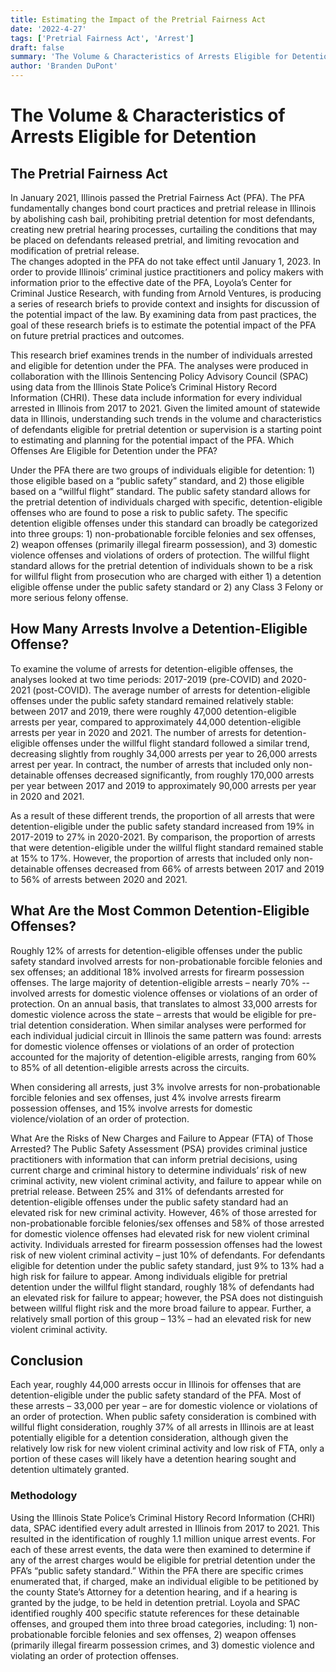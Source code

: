```yaml
---
title: Estimating the Impact of the Pretrial Fairness Act
date: '2022-4-27'
tags: ['Pretrial Fairness Act', 'Arrest']
draft: false
summary: 'The Volume & Characteristics of Arrests Eligible for Detention'
author: 'Branden DuPont'
---
```


# The Volume & Characteristics of Arrests Eligible for Detention

## The Pretrial Fairness Act

In January 2021, Illinois passed the Pretrial Fairness Act (PFA). The PFA fundamentally changes bond court practices and pretrial release in Illinois by abolishing cash bail, prohibiting pretrial detention for most defendants, creating new pretrial hearing processes, curtailing the conditions that may be placed on defendants released pretrial, and limiting revocation and modification of pretrial release.  
The changes adopted in the PFA do not take effect until January 1, 2023. In order to provide Illinois’ criminal justice practitioners and policy makers with information prior to the effective date of the PFA, Loyola’s Center for Criminal Justice Research, with funding from Arnold Ventures, is producing a series of research briefs to provide context and insights for discussion of the potential impact of the law. By examining data from past practices, the goal of these research briefs is to estimate the potential impact of the PFA on future pretrial practices and outcomes.

This research brief examines trends in the number of individuals arrested and eligible for detention under the PFA. The analyses were produced in collaboration with the Illinois Sentencing Policy Advisory Council (SPAC) using data from the Illinois State Police’s Criminal History Record Information (CHRI). These data include information for every individual arrested in Illinois from 2017 to 2021. Given the limited amount of statewide data in Illinois, understanding such trends in the volume and characteristics of defendants eligible for pretrial detention or supervision is a starting point to estimating and planning for the potential impact of the PFA. 
Which Offenses Are Eligible for Detention under the PFA?

Under the PFA there are two groups of individuals eligible for detention: 1) those eligible based on a “public safety” standard, and 2) those eligible based on a “willful flight” standard. The public safety standard allows for the pretrial detention of individuals charged with specific, detention-eligible offenses who are found to pose a risk to public safety.  The specific detention eligible offenses under this standard can broadly be categorized into three groups: 1) non-probationable forcible felonies and sex offenses, 2) weapon offenses (primarily illegal firearm possession), and 3) domestic violence offenses and violations of orders of protection. The willful flight standard allows for the pretrial detention of individuals shown to be a risk for willful flight from prosecution who are charged with either 1) a detention eligible offense under the public safety standard or 2) any Class 3 Felony or more serious felony offense. 

## How Many Arrests Involve a Detention-Eligible Offense?

To examine the volume of arrests for detention-eligible offenses, the analyses looked at two time periods: 2017-2019 (pre-COVID) and 2020-2021 (post-COVID). The average number of arrests for detention-eligible offenses under the public safety standard remained relatively stable: between 2017 and 2019, there were roughly 47,000 detention-eligible arrests per year, compared to approximately 44,000 detention-eligible arrests per year in 2020 and 2021. The number of arrests for detention-eligible offenses under the willful flight standard followed a similar trend, decreasing slightly from roughly 34,000 arrests per year to 26,000 arrests arrest per year. In contract, the number of arrests that included only non-detainable offenses decreased significantly, from roughly 170,000 arrests per year between 2017 and 2019 to approximately 90,000 arrests per year in 2020 and 2021. 
 
As a result of these different trends, the proportion of all arrests that were detention-eligible under the public safety standard increased from 19% in 2017-2019 to 27% in 2020-2021. By comparison, the proportion of arrests that were detention-eligible under the willful flight standard remained stable at 15% to 17%. However, the proportion of arrests that included only non-detainable offenses decreased from 66% of arrests between 2017 and 2019 to 56% of arrests between 2020 and 2021.

 
## What Are the Most Common Detention-Eligible Offenses?

Roughly 12% of arrests for detention-eligible offenses under the public safety standard involved arrests for non-probationable forcible felonies and sex offenses; an additional 18% involved arrests for firearm possession offenses. The large majority of detention-eligible arrests – nearly 70% -- involved arrests for domestic violence offenses or violations of an order of protection. On an annual basis, that translates to almost 33,000 arrests for domestic violence across the state – arrests that would be eligible for pre-trial detention consideration. When similar analyses were performed for each individual judicial circuit in Illinois the same pattern was found: arrests for domestic violence offenses or violations of an order of protection accounted for the majority of detention-eligible arrests, ranging from 60% to 85% of all detention-eligible arrests across the circuits.

 
When considering all arrests, just 3% involve arrests for non-probationable forcible felonies and sex offenses, just 4% involve arrests firearm possession offenses, and 15% involve arrests for domestic violence/violation of an order of protection. 
 
What Are the Risks of New Charges and Failure to Appear (FTA) of Those Arrested?
The Public Safety Assessment (PSA) provides criminal justice practitioners with information that can inform pretrial decisions, using current charge and criminal history to determine individuals’ risk of new criminal activity, new violent criminal activity, and failure to appear while on pretrial release.  Between 25% and 31% of defendants arrested for detention-eligible offenses under the public safety standard had an elevated risk for new criminal activity. However, 46% of those arrested for non-probationable forcible felonies/sex offenses and 58% of those arrested for domestic violence offenses had elevated risk for new violent criminal activity. Individuals arrested for firearm possession offenses had the lowest risk of new violent criminal activity – just 10% of defendants. For defendants eligible for detention under the public safety standard, just 9% to 13% had a high risk for failure to appear.
Among individuals eligible for pretrial detention under the willful flight standard, roughly 18% of defendants had an elevated risk for failure to appear; however, the PSA does not distinguish between willful flight risk and the more broad failure to appear. Further, a relatively small portion of this group – 13% – had an elevated risk for new violent criminal activity.
 
## Conclusion

Each year, roughly 44,000 arrests occur in Illinois for offenses that are detention-eligible under the public safety standard of the PFA. Most of these arrests – 33,000 per year – are for domestic violence or violations of an order of protection. When public safety consideration is combined with willful flight consideration, roughly 37% of all arrests in Illinois are at least potentially eligible for a detention consideration, although given the relatively low risk for new violent criminal activity and low risk of FTA, only a portion of these cases will likely have a detention hearing sought and detention ultimately granted.



### Methodology 


 Using the Illinois State Police’s Criminal History Record Information (CHRI) data, SPAC identified every adult arrested in Illinois from 2017 to 2021. This resulted in the identification of roughly 1.1 million unique arrest events. For each of these arrest events, the data were then examined to determine if any of the arrest charges would be eligible for pretrial detention under the PFA’s “public safety standard.” Within the PFA there are specific crimes enumerated that, if charged, make an individual eligible to be petitioned by the county State’s Attorney for a detention hearing, and if a hearing is granted by the judge, to be held in detention pretrial. Loyola and SPAC identified roughly 400 specific statute references for these detainable offenses, and grouped them into three broad categories, including: 1) non-probationable forcible felonies and sex offenses, 2) weapon offenses (primarily illegal firearm possession crimes, and 3) domestic violence and violating an order of protection offenses.

